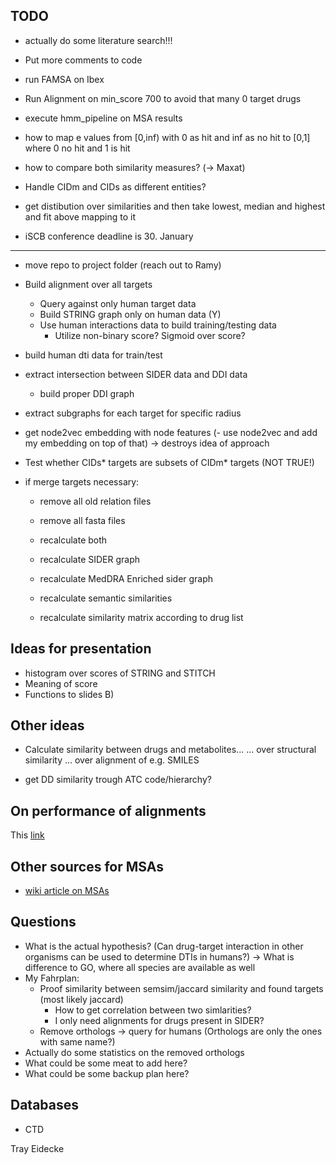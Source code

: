 ## TODO

- actually do some literature search!!!

- Put more comments to code

- run FAMSA on Ibex

- Run Alignment on min_score 700 to avoid that many 0 target drugs
- execute hmm_pipeline on MSA results

- how to map e values from [0,inf) with 0 as hit and inf as no hit to [0,1] where 0 no hit and 1 is hit
- how to compare both similarity measures? (-> Maxat)


- Handle CIDm and CIDs as different entities?

- get distibution over similarities and then take lowest, median and highest and fit above mapping to it

- iSCB conference deadline is 30. January



--------------------------------------------------------------------
- move repo to project folder (reach out to Ramy)

- Build alignment over all targets
  - Query against only human target data
  - Build STRING graph only on human data (Y)
  - Use human interactions data to build training/testing data
    - Utilize non-binary score? Sigmoid over score?

- build human dti data for train/test
- extract intersection between SIDER data and DDI data
  - build proper DDI graph

- extract subgraphs for each target for specific radius
- get node2vec embedding with node features
(- use node2vec and add my embedding on top of that) -> destroys idea of approach

- Test whether CIDs\* targets are subsets of CIDm\* targets (NOT TRUE!)

- if merge targets necessary:
  - remove all old relation files
  - remove all fasta files
  - recalculate both
  
  - recalculate SIDER graph
  - recalculate MedDRA Enriched sider graph
  - recalculate semantic similarities
  - recalculate similarity matrix according to drug list
  

## Ideas for presentation
- histogram over scores of STRING and STITCH
- Meaning of score 
- Functions to slides B)


## Other ideas

- Calculate similarity between drugs and metabolites...
	... over structural similarity
	... over alignment of e.g. SMILES

- get DD similarity trough ATC code/hierarchy?

## On performance of alignments

This [link](https://www.ebi.ac.uk/Tools/msa/)

## Other sources for MSAs

- [wiki article on MSAs](https://en.wikipedia.org/wiki/List_of_sequence_alignment_software#Multiple_sequence_alignment)

## Questions

- What is the actual hypothesis? (Can drug-target interaction in other organisms can be used to determine DTIs in humans?) -> What is difference to GO, where all species are available as well
- My Fahrplan:
  - Proof similarity between semsim/jaccard similarity and found targets (most likely jaccard)
    - How to get correlation between two simlarities?
    - I only need alignments for drugs present in SIDER?
  - Remove orthologs -> query for humans (Orthologs are only the ones with same name?)
- Actually do some statistics on the removed orthologs
- What could be some meat to add here?
- What could be some backup plan here?

## Databases

- CTD

Tray Eidecke

